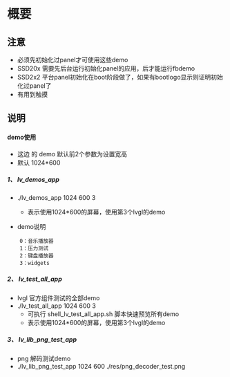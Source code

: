 # 概要
## 注意
- 必须先初始化过panel才可使用这些demo
- SSD20x 需要先后台运行初始化panel的应用，后才能运行fbdemo 
- SSD2x2 平台panel初始化在boot阶段做了，如果有bootlogo显示则证明初始化过panel了
- 有用到触摸

## 说明
#### demo使用
- 这边 的 demo 默认前2个参数为设置宽高
- 默认 1024*600

##### 1、 lv_demos_app
- ./lv_demos_app 1024 600 3
   - 表示使用1024*600的屏幕，使用第3个lvgl的demo

- demo说明
```
    0：音乐播放器
    1：压力测试
    2：键盘播放器
    3：widgets 
```
##### 2、 lv_test_all_app
- lvgl 官方组件测试的全部demo
- ./lv_test_all_app 1024 600 3
   - 可执行 shell_lv_test_all_app.sh 脚本快速预览所有demo
   - 表示使用1024*600的屏幕，使用第3个lvgl的demo

##### 3、 lv_lib_png_test_app
- png 解码测试demo
- ./lv_lib_png_test_app 1024 600 ./res/png_decoder_test.png


